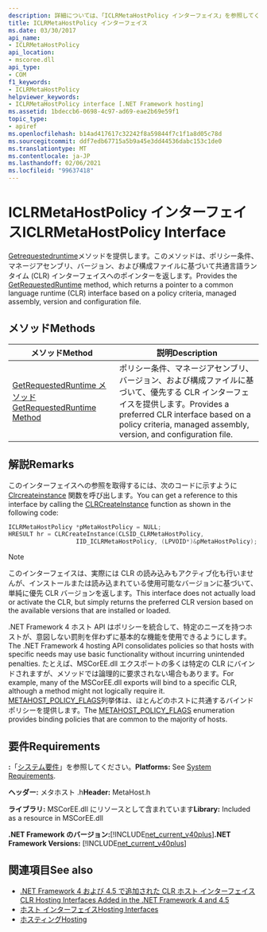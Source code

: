 ```yaml
---
description: 詳細については、「ICLRMetaHostPolicy インターフェイス」を参照してください。
title: ICLRMetaHostPolicy インターフェイス
ms.date: 03/30/2017
api_name:
- ICLRMetaHostPolicy
api_location:
- mscoree.dll
api_type:
- COM
f1_keywords:
- ICLRMetaHostPolicy
helpviewer_keywords:
- ICLRMetaHostPolicy interface [.NET Framework hosting]
ms.assetid: 1bdeccb6-0698-4c97-ad69-eae2b69e59f1
topic_type:
- apiref
ms.openlocfilehash: b14ad417617c32242f8a59844f7c1f1a8d05c78d
ms.sourcegitcommit: ddf7edb67715a5b9a45e3dd44536dabc153c1de0
ms.translationtype: MT
ms.contentlocale: ja-JP
ms.lasthandoff: 02/06/2021
ms.locfileid: "99637418"
---
```

# <a name="iclrmetahostpolicy-interface"></a><span data-ttu-id="4636d-103">ICLRMetaHostPolicy インターフェイス</span><span class="sxs-lookup"><span data-stu-id="4636d-103">ICLRMetaHostPolicy Interface</span></span>

<span data-ttu-id="4636d-104">[Getrequestedruntime](iclrmetahostpolicy-getrequestedruntime-method.md)メソッドを提供します。このメソッドは、ポリシー条件、マネージアセンブリ、バージョン、および構成ファイルに基づいて共通言語ランタイム (CLR) インターフェイスへのポインターを返します。</span><span class="sxs-lookup"><span data-stu-id="4636d-104">Provides the [GetRequestedRuntime](iclrmetahostpolicy-getrequestedruntime-method.md) method, which returns a pointer to a common language runtime (CLR) interface based on a policy criteria, managed assembly, version and configuration file.</span></span>  
  
## <a name="methods"></a><span data-ttu-id="4636d-105">メソッド</span><span class="sxs-lookup"><span data-stu-id="4636d-105">Methods</span></span>  
  
|<span data-ttu-id="4636d-106">メソッド</span><span class="sxs-lookup"><span data-stu-id="4636d-106">Method</span></span>|<span data-ttu-id="4636d-107">説明</span><span class="sxs-lookup"><span data-stu-id="4636d-107">Description</span></span>|  
|------------|-----------------|  
|[<span data-ttu-id="4636d-108">GetRequestedRuntime メソッド</span><span class="sxs-lookup"><span data-stu-id="4636d-108">GetRequestedRuntime Method</span></span>](iclrmetahostpolicy-getrequestedruntime-method.md)|<span data-ttu-id="4636d-109">ポリシー条件、マネージアセンブリ、バージョン、および構成ファイルに基づいて、優先する CLR インターフェイスを提供します。</span><span class="sxs-lookup"><span data-stu-id="4636d-109">Provides a preferred CLR interface based on a policy criteria, managed assembly, version, and configuration file.</span></span>|  
  
## <a name="remarks"></a><span data-ttu-id="4636d-110">解説</span><span class="sxs-lookup"><span data-stu-id="4636d-110">Remarks</span></span>  

 <span data-ttu-id="4636d-111">このインターフェイスへの参照を取得するには、次のコードに示すように [Clrcreateinstance](clrcreateinstance-function.md) 関数を呼び出します。</span><span class="sxs-lookup"><span data-stu-id="4636d-111">You can get a reference to this interface by calling the [CLRCreateInstance](clrcreateinstance-function.md) function as shown in the following code:</span></span>  
  
```cpp  
ICLRMetaHostPolicy *pMetaHostPolicy = NULL;  
HRESULT hr = CLRCreateInstance(CLSID_CLRMetaHostPolicy,  
                   IID_ICLRMetaHostPolicy, (LPVOID*)&pMetaHostPolicy);  
```  
  
> [!NOTE]
> <span data-ttu-id="4636d-112">このインターフェイスは、実際には CLR の読み込みもアクティブ化も行いませんが、インストールまたは読み込まれている使用可能なバージョンに基づいて、単純に優先 CLR バージョンを返します。</span><span class="sxs-lookup"><span data-stu-id="4636d-112">This interface does not actually load or activate the CLR, but simply returns the preferred CLR version based on the available versions that are installed or loaded.</span></span>  
  
 <span data-ttu-id="4636d-113">.NET Framework 4 ホスト API はポリシーを統合して、特定のニーズを持つホストが、意図しない罰則を伴わずに基本的な機能を使用できるようにします。</span><span class="sxs-lookup"><span data-stu-id="4636d-113">The .NET Framework 4 hosting API consolidates policies so that hosts with specific needs may use basic functionality without incurring unintended penalties.</span></span> <span data-ttu-id="4636d-114">たとえば、MSCorEE.dll エクスポートの多くは特定の CLR にバインドされますが、メソッドでは論理的に要求されない場合もあります。</span><span class="sxs-lookup"><span data-stu-id="4636d-114">For example, many of the MSCorEE.dll exports will bind to a specific CLR, although a method might not logically require it.</span></span> <span data-ttu-id="4636d-115">[METAHOST_POLICY_FLAGS](metahost-policy-flags-enumeration.md)列挙体は、ほとんどのホストに共通するバインドポリシーを提供します。</span><span class="sxs-lookup"><span data-stu-id="4636d-115">The [METAHOST_POLICY_FLAGS](metahost-policy-flags-enumeration.md) enumeration provides binding policies that are common to the majority of hosts.</span></span>  
  
## <a name="requirements"></a><span data-ttu-id="4636d-116">要件</span><span class="sxs-lookup"><span data-stu-id="4636d-116">Requirements</span></span>  

 <span data-ttu-id="4636d-117">**:**「[システム要件](../../get-started/system-requirements.md)」を参照してください。</span><span class="sxs-lookup"><span data-stu-id="4636d-117">**Platforms:** See [System Requirements](../../get-started/system-requirements.md).</span></span>  
  
 <span data-ttu-id="4636d-118">**ヘッダー:** メタホスト .h</span><span class="sxs-lookup"><span data-stu-id="4636d-118">**Header:** MetaHost.h</span></span>  
  
 <span data-ttu-id="4636d-119">**ライブラリ:** MSCorEE.dll にリソースとして含まれています</span><span class="sxs-lookup"><span data-stu-id="4636d-119">**Library:** Included as a resource in MSCorEE.dll</span></span>  
  
 <span data-ttu-id="4636d-120">**.NET Framework のバージョン:**[!INCLUDE[net_current_v40plus](../../../../includes/net-current-v40plus-md.md)]</span><span class="sxs-lookup"><span data-stu-id="4636d-120">**.NET Framework Versions:** [!INCLUDE[net_current_v40plus](../../../../includes/net-current-v40plus-md.md)]</span></span>  
  
## <a name="see-also"></a><span data-ttu-id="4636d-121">関連項目</span><span class="sxs-lookup"><span data-stu-id="4636d-121">See also</span></span>

- [<span data-ttu-id="4636d-122">.NET Framework 4 および 4.5 で追加された CLR ホスト インターフェイス</span><span class="sxs-lookup"><span data-stu-id="4636d-122">CLR Hosting Interfaces Added in the .NET Framework 4 and 4.5</span></span>](clr-hosting-interfaces-added-in-the-net-framework-4-and-4-5.md)
- [<span data-ttu-id="4636d-123">ホスト インターフェイス</span><span class="sxs-lookup"><span data-stu-id="4636d-123">Hosting Interfaces</span></span>](hosting-interfaces.md)
- [<span data-ttu-id="4636d-124">ホスティング</span><span class="sxs-lookup"><span data-stu-id="4636d-124">Hosting</span></span>](index.md)
